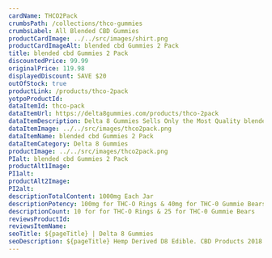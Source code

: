 ```yaml
---
cardName: THCO2Pack
crumbsPath: /collections/thco-gummies
crumbsLabel: All Blended CBD Gummies
productCardImage: ../../src/images/shirt.png
productCardImageAlt: blended cbd Gummies 2 Pack
title: blended cbd Gummies 2 Pack
discountedPrice: 99.99
originalPrice: 119.98
displayedDiscount: SAVE $20
outOfStock: true
productLink: /products/thco-2pack
yotpoProductId: 
dataItemId: thco-pack
dataItemUrl: https://delta8gummies.com/products/thco-2pack
dataItemDescription: Delta 8 Gummies Sells Only the Most Quality blended cbd Vegan Gummies Fully Formulated from Hemp. These products are 2018 Federal Farm Bill Legal.
dataItemImage: ../../src/images/thco2pack.png
dataItemName: blended cbd Gummies 2 Pack
dataItemCategory: Delta 8 Gummies
productImage: ../../src/images/thco2pack.png
PIalt: blended cbd Gummies 2 Pack
productAlt1Image: 
PI1alt: 
productAlt2Image:  
PI2alt: 
descriptionTotalContent: 1000mg Each Jar
descriptionPotency: 100mg for THC-O Rings & 40mg for THC-0 Gummie Bears
descriptionCount: 10 for for THC-O Rings & 25 for THC-0 Gummie Bears
reviewsProductId: 
reviewsItemName: 
seoTitle: ${pageTitle} | Delta 8 Gummies
seoDescription: ${pageTitle} Hemp Derived D8 Edible. CBD Products 2018 Fedral Farm Bill legal. Consume Responsibly. 
---
```

